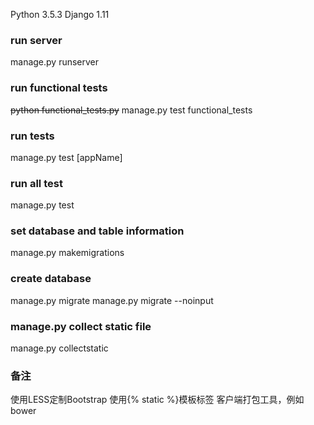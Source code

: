 Python 3.5.3
Django 1.11

### run server
manage.py runserver

### run functional tests
~~python functional_tests.py~~
manage.py test functional_tests

### run tests
manage.py test [appName]

### run all test
manage.py test

### set database and table information
manage.py makemigrations

### create database
manage.py migrate
manage.py migrate --noinput

### manage.py collect static file
manage.py collectstatic


### 备注
使用LESS定制Bootstrap
使用{% static %}模板标签
客户端打包工具，例如bower

